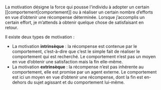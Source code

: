 La motivation désigne la force qui pousse l'individu à adopter un certain [[comportement|comportement]] ou à réaliser un certain nombre d’efforts en vue d’obtenir une récompense déterminée. Lorsque j’accomplis un certain effort, je m’attends à obtenir quelque chose de satisfaisant en retour. 

Il existe deux types de motivation : 
- La motivation **intrinsèque** : la récompense est contenue par le comportement, c’est-à-dire que c’est le simple fait de réaliser le comportement qui est recherché. Le comportement n’est pas un moyen en vue d’obtenir une satisfaction mais la fin elle-même.
- La motivation **extrinsèque** : la récompense n’est pas inhérente au comportement, elle est promise par un agent externe. Le comportement est ici un moyen en vue d’obtenir une récompense, dont la fin est en-dehors du sujet agissant et du comportement lui-même.